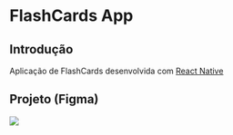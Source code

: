 # FlashCards App

## Introdução

Aplicação de FlashCards desenvolvida com <a href="https://reactnative.dev/">React Native</a>

## Projeto (Figma)

<img src="https://media-exp1.licdn.com/dms/image/C4D22AQE-eKDyg0_8rQ/feedshare-shrink_2048_1536/0/1643463532858?e=1646870400&v=beta&t=UrWwhdnf6V-4kDoiUhqleuD1M6JNg50YT56ZM48EpoA">

